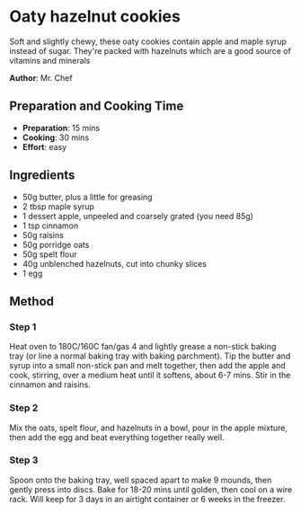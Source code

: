 # Oaty hazelnut cookies

Soft and slightly chewy, these oaty cookies contain apple and maple syrup instead of sugar. They're packed
with hazelnuts which are a good source of vitamins and minerals

**Author**: Mr. Chef

## Preparation and Cooking Time

* **Preparation**: 15 mins
* **Cooking**: 30 mins
* **Effort**: easy

## Ingredients

- 50g butter, plus a little for greasing
- 2 tbsp maple syrup
- 1 dessert apple, unpeeled and coarsely grated (you need 85g)
- 1 tsp cinnamon
- 50g raisins
- 50g porridge oats
- 50g spelt flour
- 40g unblenched hazelnuts, cut into chunky slices
- 1 egg

## Method

### Step 1

Heat oven to 180C/160C fan/gas 4 and lightly grease a non-stick baking tray (or line a normal baking
tray with baking parchment). Tip the butter and syrup into a small non-stick pan and melt together, then add
the apple and cook, stirring, over a medium heat until it softens, about 6-7 mins. Stir in the cinnamon and raisins.

### Step 2

Mix the oats, spelt flour, and hazelnuts in a bowl, pour in the apple mixture, then add the egg and beat
everything together really well.

### Step 3

Spoon onto the baking tray, well spaced apart to make 9 mounds, then gently press into discs. Bake
for 18-20 mins until golden, then cool on a wire rack. Will keep for 3 days in an airtight container
or 6 weeks in the freezer.
